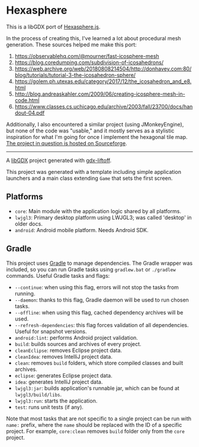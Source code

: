 # Hexasphere

This is a libGDX port of [Hexasphere.js](https://github.com/arscan/hexasphere.js/).

In the process of creating this, I've learned a lot about procedural mesh generation. These sources helped me make this port:

1. https://observablehq.com/@mourner/fast-icosphere-mesh
2. https://blog.coredumping.com/subdivision-of-icosahedrons/
3. https://web.archive.org/web/20180808214504/http://donhavey.com:80/blog/tutorials/tutorial-3-the-icosahedron-sphere/
4. https://golem.ph.utexas.edu/category/2017/12/the_icosahedron_and_e8.html
5. http://blog.andreaskahler.com/2009/06/creating-icosphere-mesh-in-code.html
6. https://www.classes.cs.uchicago.edu/archive/2003/fall/23700/docs/handout-04.pdf

Additionally, I also encountered a similar project (using JMonkeyEngine), but none of the code was "usable," and it mostly serves as a stylistic inspiration for what I'm going for once I implement the hexagonal tile map. [The project in question is hosted on Sourceforge](https://sourceforge.net/projects/hexmapsphere/).


-----------------------------------------------------


A [libGDX](https://libgdx.com/) project generated with [gdx-liftoff](https://github.com/libgdx/gdx-liftoff).

This project was generated with a template including simple application launchers and a main class extending `Game` that sets the first screen.

## Platforms

- `core`: Main module with the application logic shared by all platforms.
- `lwjgl3`: Primary desktop platform using LWJGL3; was called 'desktop' in older docs.
- `android`: Android mobile platform. Needs Android SDK.

## Gradle

This project uses [Gradle](https://gradle.org/) to manage dependencies.
The Gradle wrapper was included, so you can run Gradle tasks using `gradlew.bat` or `./gradlew` commands.
Useful Gradle tasks and flags:

- `--continue`: when using this flag, errors will not stop the tasks from running.
- `--daemon`: thanks to this flag, Gradle daemon will be used to run chosen tasks.
- `--offline`: when using this flag, cached dependency archives will be used.
- `--refresh-dependencies`: this flag forces validation of all dependencies. Useful for snapshot versions.
- `android:lint`: performs Android project validation.
- `build`: builds sources and archives of every project.
- `cleanEclipse`: removes Eclipse project data.
- `cleanIdea`: removes IntelliJ project data.
- `clean`: removes `build` folders, which store compiled classes and built archives.
- `eclipse`: generates Eclipse project data.
- `idea`: generates IntelliJ project data.
- `lwjgl3:jar`: builds application's runnable jar, which can be found at `lwjgl3/build/libs`.
- `lwjgl3:run`: starts the application.
- `test`: runs unit tests (if any).

Note that most tasks that are not specific to a single project can be run with `name:` prefix, where the `name` should be replaced with the ID of a specific project.
For example, `core:clean` removes `build` folder only from the `core` project.
